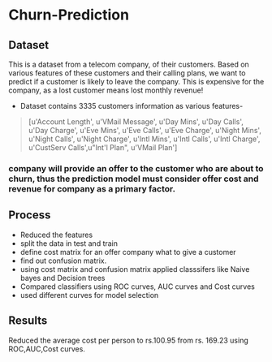 # Churn-Prediction

## Dataset
This is a dataset from a telecom company, of their customers. Based on various features of these customers and their calling plans, we want to predict if a customer is likely to leave the company. This is expensive for the company, as a lost customer means lost monthly revenue!
- Dataset contains 3335 customers information as various features-
> [u'Account Length', u'VMail Message', u'Day Mins', u'Day Calls', u'Day Charge', u'Eve Mins', u'Eve Calls', u'Eve Charge', u'Night Mins', u'Night Calls', u'Night Charge', u'Intl Mins', u'Intl Calls', u'Intl Charge', u'CustServ Calls',u"Int'l Plan", u'VMail Plan']

### company will provide an offer to the customer who are about to churn, thus the prediction model must consider offer cost and revenue for company as a primary factor.  

## Process
- Reduced the features
- split the data in test and train
- define cost matrix for an offer company what to give a customer
- find out confusion matrix.
- using cost matrix and confusion matrix applied classsifers like Naive bayes and Decision trees
- Compared classifiers using ROC curves, AUC curves and Cost curves
- used different curves for model selection 


## Results
Reduced the average cost per person to  rs.100.95 from rs. 169.23 using ROC,AUC,Cost curves.   
